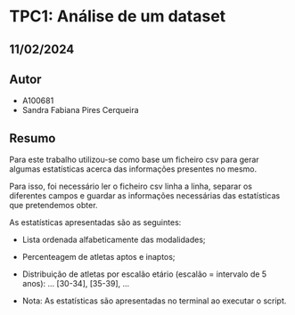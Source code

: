 # TPC1: Análise de um dataset
## 11/02/2024

## Autor

- A100681
- Sandra Fabiana Pires Cerqueira

## Resumo

Para este trabalho utilizou-se como base um ficheiro csv para gerar algumas estatísticas acerca das informações presentes no mesmo.

Para isso, foi necessário ler o ficheiro csv linha a linha, separar os diferentes campos e guardar as informações necessárias das estatísticas que pretendemos obter.

As estatísticas apresentadas são as seguintes:

* Lista ordenada alfabeticamente das modalidades;

* Percenteagem de atletas aptos e inaptos;

* Distribuição de atletas por escalão etário (escalão = intervalo de 5 anos): ... [30-34], [35-39], ...

* Nota: As estatísticas são apresentadas no terminal ao executar o script.

